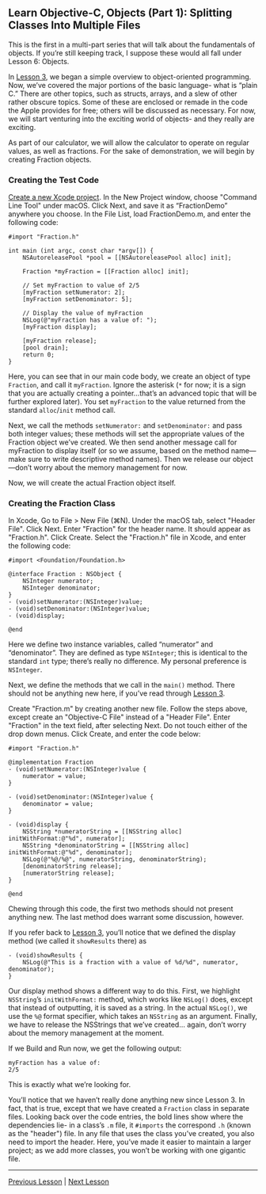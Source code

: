 ## Learn Objective-C, Objects (Part 1): Splitting Classes Into Multiple Files

This is the first in a multi-part series that will talk about the fundamentals of objects. If you’re still keeping track, I suppose these would all fall under Lesson 6: Objects.

In [Lesson 3](46.md), we began a simple overview to object-oriented programming. Now, we’ve covered the major portions of the basic language- what is “plain C.” There are other topics, such as structs, arrays, and a slew of other rather obscure topics. Some of these are enclosed or remade in the code the Apple provides for free; others will be discussed as necessary. For now, we will start venturing into the exciting world of objects- and they really are exciting.

As part of our calculator, we will allow the calculator to operate on regular values, as well as fractions. For the sake of demonstration, we will begin by creating Fraction objects.

### Creating the Test Code 

[Create a new Xcode project](57.md). In the New Project window, choose "Command Line Tool" under macOS. Click Next, and save it as “FractionDemo” anywhere you choose. In the File List, load FractionDemo.m, and enter the following code:

```objc
#import "Fraction.h"

int main (int argc, const char *argv[]) {
    NSAutoreleasePool *pool = [[NSAutoreleasePool alloc] init];

    Fraction *myFraction = [[Fraction alloc] init];

    // Set myFraction to value of 2/5
    [myFraction setNumerator: 2];
    [myFraction setDenominator: 5];

    // Display the value of myFraction
    NSLog(@"myFraction has a value of: ");
    [myFraction display];

    [myFraction release];
    [pool drain];
    return 0;
}
```

Here, you can see that in our main code body, we create an object of type `Fraction`, and call it `myFraction`. Ignore the asterisk (`*` for now; it is a sign that you are actually creating a pointer…that’s an advanced topic that will be further explored later). You set `myFraction` to the value returned from the standard `alloc`/`init` method call.

Next, we call the methods `setNumerator:` and `setDenominator:` and pass both integer values; these methods will set the appropriate values of the Fraction object we’ve created. We then send another message call for myFraction to display itself (or so we assume, based on the method name—make sure to write descriptive method names). Then we release our object—don’t worry about the memory management for now.

Now, we will create the actual Fraction object itself.

### Creating the Fraction Class

In Xcode, Go to File > New File (⌘N). Under the macOS tab, select "Header File". Click Next. Enter "Fraction" for the header name. It should appear as "Fraction.h". Click Create. Select the "Fraction.h" file in Xcode, and enter the following code:

```objc
#import <Foundation/Foundation.h>

@interface Fraction : NSObject {
    NSInteger numerator;
    NSInteger denominator;
}
- (void)setNumerator:(NSInteger)value;
- (void)setDenominator:(NSInteger)value;
- (void)display;

@end
```

Here we define two instance variables, called “numerator” and “denominator”. They are defined as type `NSInteger`; this is identical to the standard `int` type; there’s really no difference. My personal preference is `NSInteger`.

Next, we define the methods that we call in the `main()` method. There should not be anything new here, if you’ve read through [Lesson 3](46.md).

Create "Fraction.m" by creating another new file. Follow the steps above, except create an "Objective-C File" instead of a "Header File". Enter "Fraction" in the text field, after selecting Next. Do not touch either of the drop down menus. Click Create, and enter the code below:

```objc
#import "Fraction.h"

@implementation Fraction
- (void)setNumerator:(NSInteger)value {
    numerator = value;
}

- (void)setDenominator:(NSInteger)value {
    denominator = value;
}

- (void)display {
    NSString *numeratorString = [[NSString alloc] initWithFormat:@"%d", numerator];
    NSString *denominatorString = [[NSString alloc] initWithFormat:@"%d", denominator];
    NSLog(@"%@/%@", numeratorString, denominatorString);
    [denominatorString release];
    [numeratorString release];
}

@end
```

Chewing through this code, the first two methods should not present anything new. The last method does warrant some discussion, however.

If you refer back to [Lesson 3](46.md), you’ll notice that we defined the display method (we called it `showResults` there) as

```objc
- (void)showResults {
    NSLog(@"This is a fraction with a value of %d/%d", numerator, denominator);
}
```

Our display method shows a different way to do this. First, we highlight `NSString`’s `initWithFormat:` method, which works like `NSLog()` does, except that instead of outputting, it is saved as a string. In the actual `NSLog()`, we use the `%@` format specifier, which takes an `NSString` as an argument. Finally, we have to release the NSStrings that we’ve created… again, don’t worry about the memory management at the moment.

If we Build and Run now, we get the following output:

```
myFraction has a value of:
2/5
```

This is exactly what we’re looking for.

You’ll notice that we haven’t really done anything new since Lesson 3. In fact, that is true, except that we have created a `Fraction` class in separate files. Looking back over the code entries, the bold lines show where the dependencies lie- in a class’s `.m` file, it `#imports` the correspond `.h` (known as the "header") file. In any file that uses the class you’ve created, you also need to import the header. Here, you’ve made it easier to maintain a larger project; as we add more classes, you won’t be working with one gigantic file.

---

[Previous Lesson](57.md) | [Next Lesson](59.md)
